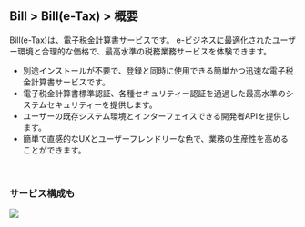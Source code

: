 ## Bill > Bill(e-Tax) > 概要

Bill(e-Tax)は、電子税金計算書サービスです。
e-ビジネスに最適化されたユーザー環境と合理的な価格で、最高水準の税務業務サービスを体験できます。

* 別途インストールが不要で、登録と同時に使用できる簡単かつ迅速な電子税金計算書サービスです。
* 電子税金計算書標準認証、各種セキュリティー認証を通過した最高水準のシステムセキュリティーを提供します。
* ユーザーの既存システム環境とインターフェイスできる開発者APIを提供します。
* 簡単で直感的なUXとユーザーフレンドリーな色で、業務の生産性を高めることができます。

<br/>

### サービス構成も
![](http://static.toastoven.net/prod_toastbill/Bill(e-Tax)_overview01_en.png)

